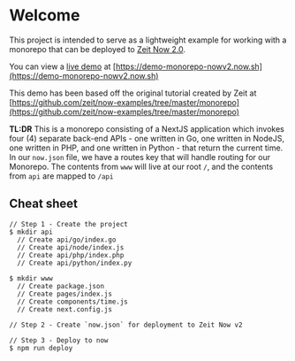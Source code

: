 # Welcome
This project is intended to serve as a lightweight example for working with a monorepo that can be deployed to [Zeit Now 2.0](https://zeit.co/now).

You can view a [live demo](https://demo-monorepo-nowv2.now.sh) at [https://demo-monorepo-nowv2.now.sh](https://demo-monorepo-nowv2.now.sh)

This demo has been based off the original tutorial created by Zeit at [https://github.com/zeit/now-examples/tree/master/monorepo](https://github.com/zeit/now-examples/tree/master/monorepo)

**TL:DR** This is a monorepo consisting of a NextJS application which invokes four (4) separate back-end APIs - one written in Go, one written in NodeJS, one written in PHP, and one written in Python - that return the current time. In our `now.json` file, we have a routes key that will handle routing for our Monorepo. The contents from `www` will live at our root `/`, and the contents from `api` are mapped to `/api`

## Cheat sheet
```
// Step 1 - Create the project
$ mkdir api
  // Create api/go/index.go
  // Create api/node/index.js
  // Create api/php/index.php
  // Create api/python/index.py

$ mkdir www
  // Create package.json
  // Create pages/index.js
  // Create components/time.js
  // Create next.config.js

// Step 2 - Create `now.json` for deployment to Zeit Now v2

// Step 3 - Deploy to now
$ npm run deploy

```